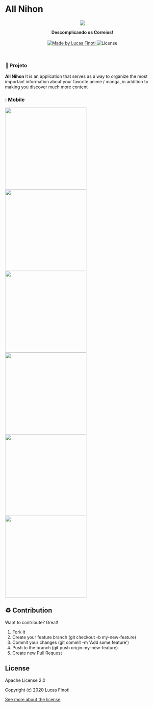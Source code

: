 
# All Nihon
  
  

<h4  align="center">
 

<img  src="https://wallup.net/wp-content/uploads/2016/01/98590-minimalism-Nippon-origami-digital_art-waves-Japan-birds-Nihon.jpg"/><br> 

<b>Descomplicando os Correios!</b> 

</h4> 

<p  align="center"> 

<a  href="https://lucasfinoti.netlify.app">


<img  alt="Made by Lucas Finoti"  src="https://img.shields.io/badge/made%20by-LucasFinoti-red">

</a>
  
<img  alt="License"  src="https://img.shields.io/badge/license-Apache 2.0-red">
  
</p>

<br>



### :muscle: Projeto

<b>All Nihon</b> It is an application that serves as a way to organize the most important information about your favorite anime / manga, in addition to making you discover much more content



</p>

### : Mobile

<p>

<img  src=".assets/screenshots/1.png"  width=265/>

<img  src=".assets/screenshots/2.png"  width=265/>

<img  src=".assets/screenshots/3.png"  width=265/>

<img  src=".assets/screenshots/4.jpeg"  width=265/>

<img  src=".assets/screenshots/5.jpeg"  width=265/>

<img  src=".assets/screenshots/6.jpeg"  width=265/>

</p>

## :recycle:  Contribution

Want to contribute? Great!

1. Fork it
2. Create your feature branch (git checkout -b my-new-feature)
3. Commit your changes (git commit -m 'Add some feature')
4. Push to the branch (git push origin my-new-feature)
5. Create new Pull Request


## License

Apache License 2.0

Copyright (c) 2020 Lucas Finoti

[See more about the license][LICENSE]

[LICENSE]: <https://github.com/FinotiLucas/All-Nihon/blob/master/LICENSE>